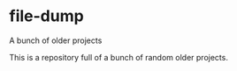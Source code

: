 # file-dump
A bunch of older projects

This is a repository full of a bunch of random older projects. 
